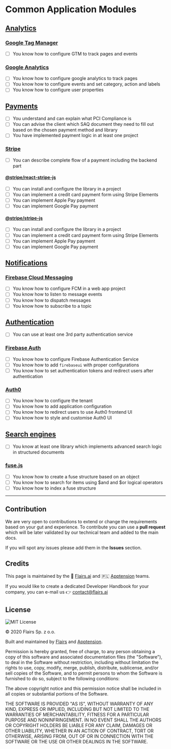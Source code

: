 Common Application Modules
==========================

[Analytics](/Technical%20Stack/Frontend%20Developer/Common%20Application%20Modules.md#analytics)
------------------------------------------------------------------------------------------------

### [Google Tag Manager](/Technical%20Stack/Frontend%20Developer/Common%20Application%20Modules.md#google-tag-manager)

*   [ ] You know how to configure GTM to track pages and events

### [Google Analytics](/Technical%20Stack/Frontend%20Developer/Common%20Application%20Modules.md#google-analytics)

*   [ ] You know how to configure google analytics to track pages
*   [ ] You know how to configure events and set category, action and labels
*   [ ] You know how to configure user properties

[Payments](/Technical%20Stack/Frontend%20Developer/Common%20Application%20Modules.md#payments)
----------------------------------------------------------------------------------------------

*   [ ] You understand and can explain what PCI Compliance is
*   [ ] You can advise the client which SAQ document they need to fill out based on the chosen payment method and library
*   [ ] You have implemented payment logic in at least one project

### [Stripe](/Technical%20Stack/Frontend%20Developer/Common%20Application%20Modules.md#stripe)

*   [ ] You can describe complete flow of a payment including the backend part

#### [@stripe/react-stripe-js](/Technical%20Stack/Frontend%20Developer/Common%20Application%20Modules.md#@stripe/react-stripe-js)

*   [ ] You can install and configure the library in a project
*   [ ] You can implement a credit card payment form using Stripe Elements
*   [ ] You can implement Apple Pay payment
*   [ ] You can implement Google Pay payment

#### [@stripe/stripe-js](/Technical%20Stack/Frontend%20Developer/Common%20Application%20Modules.md#@stripe/stripe-js)

*   [ ] You can install and configure the library in a project
*   [ ] You can implement a credit card payment form using Stripe Elements
*   [ ] You can implement Apple Pay payment
*   [ ] You can implement Google Pay payment

[Notifications](/Technical%20Stack/Frontend%20Developer/Common%20Application%20Modules.md#notifications)
--------------------------------------------------------------------------------------------------------

### [Firebase Cloud Messaging](/Technical%20Stack/Frontend%20Developer/Common%20Application%20Modules.md#firebase-cloud-messaging)

*   [ ] You know how to configure FCM in a web app project
*   [ ] You know how to listen to message events
*   [ ] You know how to dispatch messages
*   [ ] You know how to subscribe to a topic

[Authentication](/Technical%20Stack/Frontend%20Developer/Common%20Application%20Modules.md#authentication)
----------------------------------------------------------------------------------------------------------

*   [ ] You can use at least one 3rd party authentication service

### [Firebase Auth](/Technical%20Stack/Frontend%20Developer/Common%20Application%20Modules.md#firebase-auth)

*   [ ] You know how to configure Firebase Authentication Service
*   [ ] You know how to add <code>firebaseui</code> with proper configurations
*   [ ] You know how to set authentication tokens and redirect users after authentication

### [Auth0](/Technical%20Stack/Frontend%20Developer/Common%20Application%20Modules.md#auth0)

*   [ ] You know how to configure the tenant
*   [ ] You know how to add application configuration
*   [ ] You know how to redirect users to use Auth0 frontend UI
*   [ ] You know how to style and customise Auth0 UI

[Search engines](/Technical%20Stack/Frontend%20Developer/Common%20Application%20Modules.md#search-engines)
----------------------------------------------------------------------------------------------------------

*   [ ] You know at least one library which implements advanced search logic in structured documents

### [fuse.js](/Technical%20Stack/Frontend%20Developer/Common%20Application%20Modules.md#fuse.js)

*   [ ] You know how to create a fuse structure based on an object
*   [ ] You know how to search for items using $and and $or logical operators
*   [ ] You know how to index a fuse structure

* * *

Contribution
------------

We are very open to contributions to extend or change the requirements based on your gut and experience. To contribute you can use a **pull request** which will be later validated by our technical team and added to the main docs.

If you will spot any issues please add them in the **Issues** section.

Credits
-------

This page is maintained by the 🔹 [Flairs.ai](http://Flairs.ai) and 🇵🇱 [Apptension](https://apptension.com) teams.

If you would like to create a dedicated Developer Handbook for your company, you can e-mail us 👉 [contact@flairs.ai](mailto:contact@flairs.ai)

License
-------

![MIT License](https://img.shields.io/badge/License-MIT-blue.svg)

© 2020 Flairs Sp. z o.o.

Built and maintained by [Flairs](https://www.flairs.ai) and [Apptension](https://apptension.com).

Permission is hereby granted, free of charge, to any person obtaining a copy of this software and associated documentation files (the "Software"), to deal in the Software without restriction, including without limitation the rights to use, copy, modify, merge, publish, distribute, sublicense, and/or sell copies of the Software, and to permit persons to whom the Software is furnished to do so, subject to the following conditions:

The above copyright notice and this permission notice shall be included in all copies or substantial portions of the Software.

THE SOFTWARE IS PROVIDED "AS IS", WITHOUT WARRANTY OF ANY KIND, EXPRESS OR IMPLIED, INCLUDING BUT NOT LIMITED TO THE WARRANTIES OF MERCHANTABILITY, FITNESS FOR A PARTICULAR PURPOSE AND NONINFRINGEMENT. IN NO EVENT SHALL THE AUTHORS OR COPYRIGHT HOLDERS BE LIABLE FOR ANY CLAIM, DAMAGES OR OTHER LIABILITY, WHETHER IN AN ACTION OF CONTRACT, TORT OR OTHERWISE, ARISING FROM, OUT OF OR IN CONNECTION WITH THE SOFTWARE OR THE USE OR OTHER DEALINGS IN THE SOFTWARE.